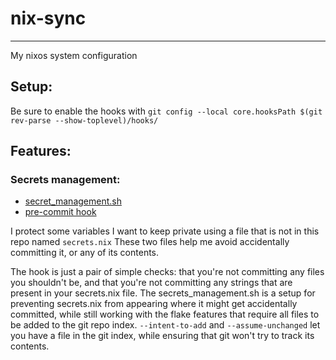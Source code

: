 # nix-sync
---
My nixos system configuration

## Setup:
Be sure to enable the hooks with
`git config --local core.hooksPath $(git rev-parse --show-toplevel)/hooks/`

## Features:

### Secrets management:
- [secret_management.sh](secret_management.sh)
- [pre-commit hook](hooks/pre-commit)

I protect some variables I want to keep private using a file that is not in this repo named `secrets.nix` These two files help me avoid accidentally committing it, or any of its contents.

The hook is just a pair of simple checks: that you're not committing any files you shouldn't be, and that you're not committing any strings that are present in your secrets.nix file. The secrets_management.sh is a setup for preventing secrets.nix from appearing where it might get accidentally committed, while still working with the flake features that require all files to be added to the git repo index. `--intent-to-add` and `--assume-unchanged` let you have a file in the git index, while ensuring that git won't try to track its contents.
